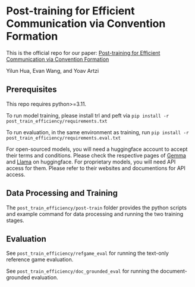 # Post-training for Efficient Communication via Convention Formation

This is the official repo for our paper: [Post-training for Efficient Communication via Convention Formation](https://arxiv.org/pdf/2508.06482)

Yilun Hua, Evan Wang, and Yoav Artzi

## Prerequisites

This repo requires python>=3.11. 

To run model training, please install trl and peft via `pip install -r post_train_efficiency/requirements.txt`

To run evaluation, in the same environment as training, run `pip install -r post_train_efficiency/requirements.eval.txt`

For open-sourced models, you will need a huggingface account to accept their terms and conditions. Please check the respective pages of [Gemma](google/gemma-2-9b-it) and [Llama](https://huggingface.co/meta-llama/Llama-3.1-8B) on huggingface. For proprietary models, you will need API access for them. Please refer to their websites and documentions for API access. 

## Data Processing and Training

The `post_train_efficiency/post-train` folder provides the python scripts and example command for data processing and running the two training stages. 



## Evaluation

See `post_train_efficiency/refgame_eval` for running the text-only reference game evaluation. 

See `post_train_efficiency/doc_grounded_eval` for running the document-grounded evaluation. 




